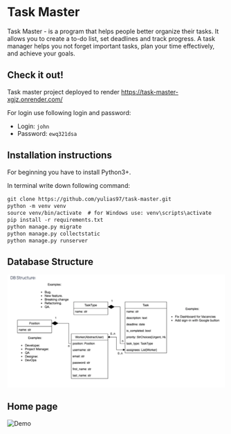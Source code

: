 # Task Master

Task Master - is a program that helps people better organize their tasks. It allows you to create a to-do list,
set deadlines and track progress. A task manager helps you not forget important tasks, plan your time effectively,
and achieve your goals.

## Check it out!

Task master project deployed to render
https://task-master-xgjz.onrender.com/

For login use following login and password:
* Login: `john`
* Password: `ewq321dsa`


## Installation instructions

For beginning you have to install Python3+.

In terminal write down following command:
```shell
git clone https://github.com/yulias97/task-master.git
python -m venv venv
source venv/bin/activate  # for Windows use: venv\scripts\activate
pip install -r requirements.txt
python manage.py migrate
python manage.py collectstatic
python manage.py runserver
```

## Database Structure

![DB Structure](db_structure.png)

## Home page
![Demo](demo.png)